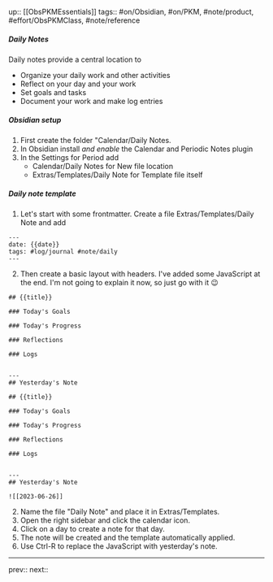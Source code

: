 up:: [[ObsPKMEssentials]]
tags:: #on/Obsidian, #on/PKM, #note/product, #effort/ObsPKMClass, #note/reference

##### Daily Notes

Daily notes provide a central location to

- Organize your daily work and other activities
- Reflect on your day and your work 
- Set goals and tasks
- Document your work and make log entries 

##### Obsidian setup

1. First create the folder "Calendar/Daily Notes.
2. In Obsidian install _and enable_ the Calendar and Periodic Notes plugin
3. In the Settings for Period add
 	- Calendar/Daily Notes for New file location
 	- Extras/Templates/Daily Note for Template file itself 


##### Daily note template

1. Let's start with some frontmatter. Create a file Extras/Templates/Daily Note and add
```
---
date: {{date}}
tags: #log/journal #note/daily 
---
```

2. Then create a basic layout with headers. I've added some JavaScript at the end. I'm not going to explain it now, so just go with it 😉

```
## {{title}}

### Today's Goals

### Today's Progress

### Reflections

### Logs


---
## Yesterday's Note

## {{title}}

### Today's Goals

### Today's Progress

### Reflections

### Logs


---
## Yesterday's Note

![[2023-06-26]]
```

2. Name the file "Daily Note" and place it in Extras/Templates.
3. Open the right sidebar and click the calendar icon.
4. Click on a day to create a note for that day.
5. The note will be created and the template automatically applied.
6. Use Ctrl-R to replace the JavaScript with yesterday's note.

---
prev:: 
next:: 